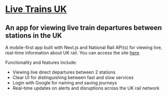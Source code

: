 # [Live Trains UK](https://live-trains-uk.vercel.app/)

## An app for viewing live train departures between stations in the UK

A mobile-first app built with Next.js and National Rail API(s) for viewing live, real-time information about UK rail. You can access the site [here](https://live-trains-uk.vercel.app/).

Functionality and features include:

- Viewing live direct departures between 2 stations
- Clear UI for distinguishing between fast and slow services
- Login with Google for naming and saving journeys
- Real-time updates on alerts and disruptions across the UK rail network
